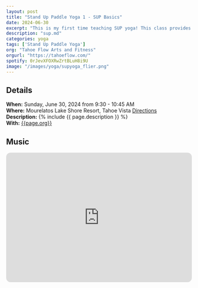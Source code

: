 ```yaml
---
layout: post
title: "Stand Up Paddle Yoga 1 - SUP Basics"
date: 2024-06-30 
excerpt: "This is my first time teaching SUP yoga! This class provides an introduction to SUP yoga and focuses on grounding poses to build confidence and stability on the water."
description: "sup.md"
categories: yoga
tags: ['Stand Up Paddle Yoga']
org: "Tahoe Flow Arts and Fitness"
orgurl: "https://tahoeflow.com/"
spotify: 0rJevXFOXRwZrtBLuH8i9U
image: "/images/yoga/supyoga_flier.png"
---
```


## Details

**When:** Sunday, June 30, 2024 from 9:30 - 10:45 AM   
**Where:** Mourelatos Lake Shore Resort, Tahoe Vista [Directions](https://www.google.com/maps/dir//6834+N+Lake+Blvd,+Tahoe+Vista,+CA+96148/@39.239939,-120.1344659,12z/data=!4m8!4m7!1m0!1m5!1m1!1s0x809964b0ff6493a3:0x7579cace84dcb8f8!2m2!1d-120.052065!2d39.239968?entry=ttu)      
**Description:** {% include {{ page.description }} %}   
**With:** [{{page.org}}]({{page.orgurl}})

## Music

<iframe style="border-radius:12px" src="https://open.spotify.com/embed/playlist/{{ page.spotify }}?utm_source=generator" width="100%" height="352" frameBorder="0" allowfullscreen="" allow="autoplay; clipboard-write; encrypted-media; fullscreen; picture-in-picture" loading="lazy"></iframe>  